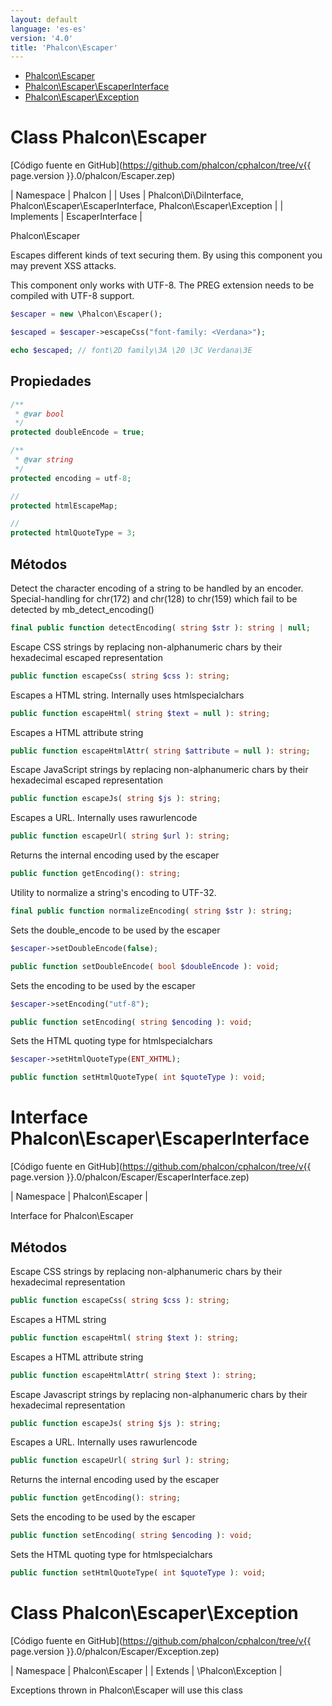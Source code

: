 ```yaml
---
layout: default
language: 'es-es'
version: '4.0'
title: 'Phalcon\Escaper'
---
```


* [Phalcon\Escaper](#escaper)
* [Phalcon\Escaper\EscaperInterface](#escaper-escaperinterface)
* [Phalcon\Escaper\Exception](#escaper-exception)

<h1 id="escaper">Class Phalcon\Escaper</h1>

[Código fuente en GitHub](https://github.com/phalcon/cphalcon/tree/v{{ page.version }}.0/phalcon/Escaper.zep)

| Namespace | Phalcon | | Uses | Phalcon\Di\DiInterface, Phalcon\Escaper\EscaperInterface, Phalcon\Escaper\Exception | | Implements | EscaperInterface |

Phalcon\Escaper

Escapes different kinds of text securing them. By using this component you may prevent XSS attacks.

This component only works with UTF-8. The PREG extension needs to be compiled with UTF-8 support.

```php
$escaper = new \Phalcon\Escaper();

$escaped = $escaper->escapeCss("font-family: <Verdana>");

echo $escaped; // font\2D family\3A \20 \3C Verdana\3E
```

## Propiedades

```php
/**
 * @var bool
 */
protected doubleEncode = true;

/**
 * @var string
 */
protected encoding = utf-8;

//
protected htmlEscapeMap;

//
protected htmlQuoteType = 3;

```

## Métodos

Detect the character encoding of a string to be handled by an encoder. Special-handling for chr(172) and chr(128) to chr(159) which fail to be detected by mb_detect_encoding()

```php
final public function detectEncoding( string $str ): string | null;
```

Escape CSS strings by replacing non-alphanumeric chars by their hexadecimal escaped representation

```php
public function escapeCss( string $css ): string;
```

Escapes a HTML string. Internally uses htmlspecialchars

```php
public function escapeHtml( string $text = null ): string;
```

Escapes a HTML attribute string

```php
public function escapeHtmlAttr( string $attribute = null ): string;
```

Escape JavaScript strings by replacing non-alphanumeric chars by their hexadecimal escaped representation

```php
public function escapeJs( string $js ): string;
```

Escapes a URL. Internally uses rawurlencode

```php
public function escapeUrl( string $url ): string;
```

Returns the internal encoding used by the escaper

```php
public function getEncoding(): string;
```

Utility to normalize a string's encoding to UTF-32.

```php
final public function normalizeEncoding( string $str ): string;
```

Sets the double_encode to be used by the escaper

```php
$escaper->setDoubleEncode(false);
```

```php
public function setDoubleEncode( bool $doubleEncode ): void;
```

Sets the encoding to be used by the escaper

```php
$escaper->setEncoding("utf-8");
```

```php
public function setEncoding( string $encoding ): void;
```

Sets the HTML quoting type for htmlspecialchars

```php
$escaper->setHtmlQuoteType(ENT_XHTML);
```

```php
public function setHtmlQuoteType( int $quoteType ): void;
```

<h1 id="escaper-escaperinterface">Interface Phalcon\Escaper\EscaperInterface</h1>

[Código fuente en GitHub](https://github.com/phalcon/cphalcon/tree/v{{ page.version }}.0/phalcon/Escaper/EscaperInterface.zep)

| Namespace | Phalcon\Escaper |

Interface for Phalcon\Escaper

## Métodos

Escape CSS strings by replacing non-alphanumeric chars by their hexadecimal representation

```php
public function escapeCss( string $css ): string;
```

Escapes a HTML string

```php
public function escapeHtml( string $text ): string;
```

Escapes a HTML attribute string

```php
public function escapeHtmlAttr( string $text ): string;
```

Escape Javascript strings by replacing non-alphanumeric chars by their hexadecimal representation

```php
public function escapeJs( string $js ): string;
```

Escapes a URL. Internally uses rawurlencode

```php
public function escapeUrl( string $url ): string;
```

Returns the internal encoding used by the escaper

```php
public function getEncoding(): string;
```

Sets the encoding to be used by the escaper

```php
public function setEncoding( string $encoding ): void;
```

Sets the HTML quoting type for htmlspecialchars

```php
public function setHtmlQuoteType( int $quoteType ): void;
```

<h1 id="escaper-exception">Class Phalcon\Escaper\Exception</h1>

[Código fuente en GitHub](https://github.com/phalcon/cphalcon/tree/v{{ page.version }}.0/phalcon/Escaper/Exception.zep)

| Namespace | Phalcon\Escaper | | Extends | \Phalcon\Exception |

Exceptions thrown in Phalcon\Escaper will use this class
